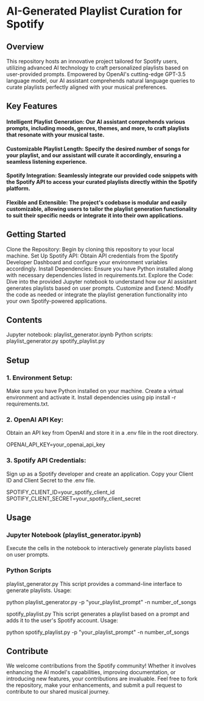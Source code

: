 # AI-Generated Playlist Curation for Spotify

## Overview

This repository hosts an innovative project tailored for Spotify users, utilizing advanced AI technology to craft personalized playlists based on user-provided prompts. Empowered by OpenAI's cutting-edge GPT-3.5 language model, our AI assistant comprehends natural language queries to curate playlists perfectly aligned with your musical preferences.

## Key Features

#### Intelligent Playlist Generation: Our AI assistant comprehends various prompts, including moods, genres, themes, and more, to craft playlists that resonate with your musical taste.
#### Customizable Playlist Length: Specify the desired number of songs for your playlist, and our assistant will curate it accordingly, ensuring a seamless listening experience.
#### Spotify Integration: Seamlessly integrate our provided code snippets with the Spotify API to access your curated playlists directly within the Spotify platform.
#### Flexible and Extensible: The project's codebase is modular and easily customizable, allowing users to tailor the playlist generation functionality to suit their specific needs or integrate it into their own applications.

## Getting Started

Clone the Repository: Begin by cloning this repository to your local machine.
Set Up Spotify API: Obtain API credentials from the Spotify Developer Dashboard and configure your environment variables accordingly.
Install Dependencies: Ensure you have Python installed along with necessary dependencies listed in requirements.txt.
Explore the Code: Dive into the provided Jupyter notebook to understand how our AI assistant generates playlists based on user prompts.
Customize and Extend: Modify the code as needed or integrate the playlist generation functionality into your own Spotify-powered applications.

## Contents
Jupyter notebook: playlist_generator.ipynb
Python scripts:
playlist_generator.py
spotify_playlist.py

## Setup

### 1. Environment Setup:
Make sure you have Python installed on your machine.
Create a virtual environment and activate it.
Install dependencies using pip install -r requirements.txt.

### 2. OpenAI API Key:
Obtain an API key from OpenAI and store it in a .env file in the root directory.

OPENAI_API_KEY=your_openai_api_key

### 3. Spotify API Credentials:

Sign up as a Spotify developer and create an application.
Copy your Client ID and Client Secret to the .env file.

SPOTIFY_CLIENT_ID=your_spotify_client_id
SPOTIFY_CLIENT_SECRET=your_spotify_client_secret

## Usage

### Jupyter Notebook (playlist_generator.ipynb)
Execute the cells in the notebook to interactively generate playlists based on user prompts.

### Python Scripts
playlist_generator.py
This script provides a command-line interface to generate playlists.
Usage:

python playlist_generator.py -p "your_playlist_prompt" -n number_of_songs

spotify_playlist.py
This script generates a playlist based on a prompt and adds it to the user's Spotify account.
Usage:

python spotify_playlist.py -p "your_playlist_prompt" -n number_of_songs

## Contribute

We welcome contributions from the Spotify community! Whether it involves enhancing the AI model's capabilities, improving documentation, or introducing new features, your contributions are invaluable. Feel free to fork the repository, make your enhancements, and submit a pull request to contribute to our shared musical journey.
